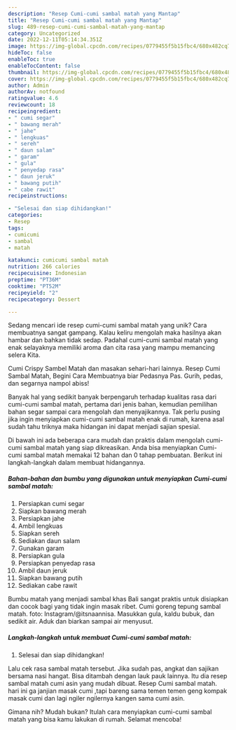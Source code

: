 ```yaml
---
description: "Resep Cumi-cumi sambal matah yang Mantap"
title: "Resep Cumi-cumi sambal matah yang Mantap"
slug: 489-resep-cumi-cumi-sambal-matah-yang-mantap
category: Uncategorized
date: 2022-12-11T05:14:34.351Z
image: https://img-global.cpcdn.com/recipes/0779455f5b15fbc4/680x482cq70/cumi-cumi-sambal-matah-foto-resep-utama.jpg
hideToc: false
enableToc: true
enableTocContent: false
thumbnail: https://img-global.cpcdn.com/recipes/0779455f5b15fbc4/680x482cq70/cumi-cumi-sambal-matah-foto-resep-utama.jpg
cover: https://img-global.cpcdn.com/recipes/0779455f5b15fbc4/680x482cq70/cumi-cumi-sambal-matah-foto-resep-utama.jpg
author: Admin
authorAv: notfound
ratingvalue: 4.6
reviewcount: 18
recipeingredient:
- " cumi segar"
- " bawang merah"
- " jahe"
- " lengkuas"
- " sereh"
- " daun salam"
- " garam"
- " gula"
- " penyedap rasa"
- " daun jeruk"
- " bawang putih"
- " cabe rawit"
recipeinstructions:

- "Selesai dan siap dihidangkan!"
categories:
- Resep
tags:
- cumicumi
- sambal
- matah

katakunci: cumicumi sambal matah 
nutrition: 266 calories
recipecuisine: Indonesian
preptime: "PT36M"
cooktime: "PT52M"
recipeyield: "2"
recipecategory: Dessert

---
```





Sedang mencari ide resep cumi-cumi sambal matah yang unik? Cara membuatnya sangat gampang. Kalau keliru mengolah maka hasilnya akan hambar dan bahkan tidak sedap. Padahal cumi-cumi sambal matah yang enak selayaknya memiliki aroma dan cita rasa yang mampu memancing selera Kita.





Cumi Crispy Sambel Matah dan masakan sehari-hari lainnya. Resep Cumi Sambal Matah, Begini Cara Membuatnya biar Pedasnya Pas. Gurih, pedas, dan segarnya nampol abiss!

Banyak hal yang sedikit banyak berpengaruh terhadap kualitas rasa dari cumi-cumi sambal matah, pertama dari jenis bahan, kemudian pemilihan bahan segar sampai cara mengolah dan menyajikannya. Tak perlu pusing jika ingin menyiapkan cumi-cumi sambal matah enak di rumah, karena asal sudah tahu triknya maka hidangan ini dapat menjadi sajian spesial.






Di bawah ini ada beberapa cara mudah dan praktis dalam mengolah cumi-cumi sambal matah yang siap dikreasikan. Anda bisa menyiapkan Cumi-cumi sambal matah memakai 12 bahan dan 0 tahap pembuatan. Berikut ini langkah-langkah dalam membuat hidangannya.

<!--inarticleads1-->

##### Bahan-bahan dan bumbu yang digunakan untuk menyiapkan Cumi-cumi sambal matah:

1. Persiapkan  cumi segar
1. Siapkan  bawang merah
1. Persiapkan  jahe
1. Ambil  lengkuas
1. Siapkan  sereh
1. Sediakan  daun salam
1. Gunakan  garam
1. Persiapkan  gula
1. Persiapkan  penyedap rasa
1. Ambil  daun jeruk
1. Siapkan  bawang putih
1. Sediakan  cabe rawit


Bumbu matah yang menjadi sambal khas Bali sangat praktis untuk disiapkan dan cocok bagi yang tidak ingin masak ribet. Cumi goreng tepung sambal matah. foto: Instagram/@itsnaannisa. Masukkan gula, kaldu bubuk, dan sedikit air. Aduk dan biarkan sampai air menyusut. 

<!--inarticleads2-->

##### Langkah-langkah untuk membuat Cumi-cumi sambal matah:


1. Selesai dan siap dihidangkan!

Lalu cek rasa sambal matah tersebut. Jika sudah pas, angkat dan sajikan bersama nasi hangat. Bisa ditambah dengan lauk pauk lainnya. Itu dia resep sambal matah cumi asin yang mudah dibuat. Resep Cumi sambal matah. hari ini ga janjian masak cumi ,tapi bareng sama temen temen geng kompak masak cumi dan lagi ngiler ngilernya kangen sama cumi asin. 

Gimana nih? Mudah bukan? Itulah cara menyiapkan cumi-cumi sambal matah yang bisa kamu lakukan di rumah. Selamat mencoba!
